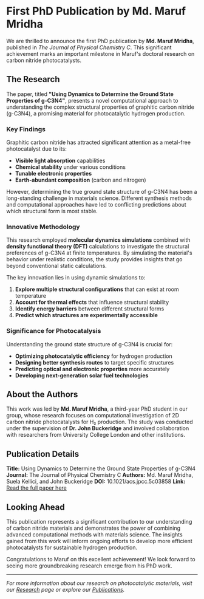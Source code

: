# First PhD Publication by Md. Maruf Mridha

We are thrilled to announce the first PhD publication by **Md. Maruf Mridha**, published in _The Journal of Physical Chemistry C_. This significant achievement marks an important milestone in Maruf's doctoral research on carbon nitride photocatalysts.

## The Research

The paper, titled **"Using Dynamics to Determine the Ground State Properties of g-C3N4"**, presents a novel computational approach to understanding the complex structural properties of graphitic carbon nitride (g-C3N4), a promising material for photocatalytic hydrogen production.

### Key Findings

Graphitic carbon nitride has attracted significant attention as a metal-free photocatalyst due to its:

- **Visible light absorption** capabilities
- **Chemical stability** under various conditions
- **Tunable electronic properties**
- **Earth-abundant composition** (carbon and nitrogen)

However, determining the true ground state structure of g-C3N4 has been a long-standing challenge in materials science. Different synthesis methods and computational approaches have led to conflicting predictions about which structural form is most stable.

### Innovative Methodology

This research employed **molecular dynamics simulations** combined with **density functional theory (DFT)** calculations to investigate the structural preferences of g-C3N4 at finite temperatures. By simulating the material's behavior under realistic conditions, the study provides insights that go beyond conventional static calculations.

The key innovation lies in using dynamic simulations to:

1. **Explore multiple structural configurations** that can exist at room temperature
2. **Account for thermal effects** that influence structural stability
3. **Identify energy barriers** between different structural forms
4. **Predict which structures are experimentally accessible**

### Significance for Photocatalysis

Understanding the ground state structure of g-C3N4 is crucial for:

- **Optimizing photocatalytic efficiency** for hydrogen production
- **Designing better synthesis routes** to target specific structures
- **Predicting optical and electronic properties** more accurately
- **Developing next-generation solar fuel technologies**

## About the Authors

This work was led by **Md. Maruf Mridha**, a third-year PhD student in our group, whose research focuses on computational investigation of 2D carbon nitride photocatalysts for H₂ production. The study was conducted under the supervision of **Dr. John Buckeridge** and involved collaboration with researchers from University College London and other institutions.

## Publication Details

**Title:** Using Dynamics to Determine the Ground State Properties of g-C3N4
**Journal:** The Journal of Physical Chemistry C
**Authors:** Md. Maruf Mridha, Suela Kellici, and John Buckeridge
**DOI:** 10.1021/acs.jpcc.5c03858
**Link:** [Read the full paper here](https://doi.org/10.1021/acs.jpcc.5c03858)

## Looking Ahead

This publication represents a significant contribution to our understanding of carbon nitride materials and demonstrates the power of combining advanced computational methods with materials science. The insights gained from this work will inform ongoing efforts to develop more efficient photocatalysts for sustainable hydrogen production.

Congratulations to Maruf on this excellent achievement! We look forward to seeing more groundbreaking research emerge from his PhD work.

---

_For more information about our research on photocatalytic materials, visit our [Research](/research.html) page or explore our [Publications](/publications.html)._
